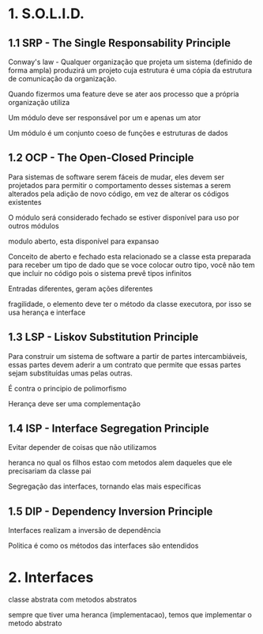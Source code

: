 # 1. S.O.L.I.D.

## 1.1 SRP - The Single Responsability Principle

Conway's law - Qualquer organização que projeta um sistema (definido de forma ampla) produzirá um projeto cuja estrutura é uma cópia da estrutura de comunicação da organização.

Quando fizermos uma feature deve se ater aos processo que a própria organização utiliza

Um módulo deve ser responsável por um e apenas um ator

Um módulo é um conjunto coeso de funções e estruturas de dados

## 1.2 OCP - The Open-Closed Principle

Para sistemas de software serem fáceis de mudar, eles devem ser projetados para permitir o comportamento desses sistemas a serem alterados pela adição de novo código, em vez de alterar os códigos existentes

O módulo será considerado fechado se estiver disponível para uso por outros módulos

modulo aberto, esta disponível para expansao

Conceito de aberto e fechado esta relacionado se a classe esta preparada para receber um tipo de dado que se voce colocar outro tipo, você não tem que incluir no código pois o sistema prevê tipos infinitos

Entradas diferentes, geram ações diferentes

fragilidade, o elemento deve ter o método da classe executora, por isso se usa herança e interface

## 1.3 LSP - Liskov Substitution Principle

Para construir um sistema de software a partir de partes intercambiáveis, essas partes devem aderir a um contrato que permite que essas partes sejam substituídas umas pelas outras.

É contra o principio de polimorfismo

Herança deve ser uma complementação

## 1.4 ISP - Interface Segregation Principle

Evitar depender de coisas que não utilizamos

heranca no qual os filhos estao com metodos alem daqueles que ele precisariam da classe pai

Segregação das interfaces, tornando elas mais específicas

## 1.5 DIP - Dependency Inversion Principle

Interfaces realizam a inversão de dependência

Politica é como os métodos das interfaces são entendidos


# 2. Interfaces

classe abstrata com metodos abstratos

sempre que tiver uma heranca (implementacao), temos que implementar o metodo abstrato